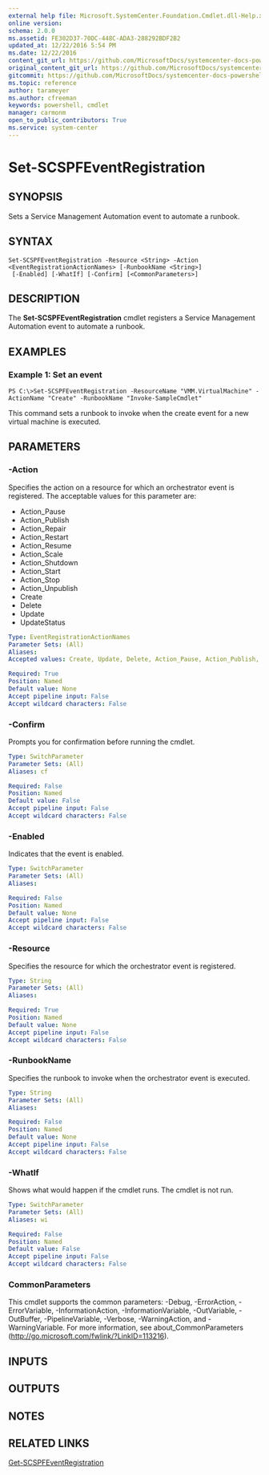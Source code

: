 ```yaml
---
external help file: Microsoft.SystemCenter.Foundation.Cmdlet.dll-Help.xml
online version: 
schema: 2.0.0
ms.assetid: FE302D37-70DC-448C-ADA3-288292BDF2B2
updated_at: 12/22/2016 5:54 PM
ms.date: 12/22/2016
content_git_url: https://github.com/MicrosoftDocs/systemcenter-docs-powershell/blob/master/systemcenter-cmdlets/SystemCenter2016/ServiceProviderFoundation/vlatest/Set-SCSPFEventRegistration.md
original_content_git_url: https://github.com/MicrosoftDocs/systemcenter-docs-powershell/blob/master/systemcenter-cmdlets/SystemCenter2016/ServiceProviderFoundation/vlatest/Set-SCSPFEventRegistration.md
gitcommit: https://github.com/MicrosoftDocs/systemcenter-docs-powershell/blob/17c3a51bd892aad46c731d9f381f0704b4815004/systemcenter-cmdlets/SystemCenter2016/ServiceProviderFoundation/vlatest/Set-SCSPFEventRegistration.md
ms.topic: reference
author: tarameyer
ms.author: cfreeman
keywords: powershell, cmdlet
manager: carmonm
open_to_public_contributors: True
ms.service: system-center
---
```


# Set-SCSPFEventRegistration

## SYNOPSIS
Sets a Service Management Automation event to automate a runbook.

## SYNTAX

```
Set-SCSPFEventRegistration -Resource <String> -Action <EventRegistrationActionNames> [-RunbookName <String>]
 [-Enabled] [-WhatIf] [-Confirm] [<CommonParameters>]
```

## DESCRIPTION
The **Set-SCSPFEventRegistration** cmdlet registers a Service Management Automation event to automate a runbook.

## EXAMPLES

### Example 1: Set an event
```
PS C:\>Set-SCSPFEventRegistration -ResourceName "VMM.VirtualMachine" -ActionName "Create" -RunbookName "Invoke-SampleCmdlet"
```

This command sets a runbook to invoke when the create event for a new virtual machine is executed.

## PARAMETERS

### -Action
Specifies the action on a resource for which an orchestrator event is registered.
The acceptable values for this parameter are:

- Action_Pause 
- Action_Publish 
- Action_Repair 
- Action_Restart
- Action_Resume
- Action_Scale
- Action_Shutdown
- Action_Start
- Action_Stop
- Action_Unpublish 
- Create
- Delete
- Update
- UpdateStatus

```yaml
Type: EventRegistrationActionNames
Parameter Sets: (All)
Aliases: 
Accepted values: Create, Update, Delete, Action_Pause, Action_Publish, Action_Repair, Action_Restart, Action_Resume, Action_Scale, Action_Shutdown, Action_Start, Action_Stop, Action_Unpublish, UpdateStatus

Required: True
Position: Named
Default value: None
Accept pipeline input: False
Accept wildcard characters: False
```

### -Confirm
Prompts you for confirmation before running the cmdlet.

```yaml
Type: SwitchParameter
Parameter Sets: (All)
Aliases: cf

Required: False
Position: Named
Default value: False
Accept pipeline input: False
Accept wildcard characters: False
```

### -Enabled
Indicates that the event is enabled.

```yaml
Type: SwitchParameter
Parameter Sets: (All)
Aliases: 

Required: False
Position: Named
Default value: None
Accept pipeline input: False
Accept wildcard characters: False
```

### -Resource
Specifies the resource for which the orchestrator event is registered.

```yaml
Type: String
Parameter Sets: (All)
Aliases: 

Required: True
Position: Named
Default value: None
Accept pipeline input: False
Accept wildcard characters: False
```

### -RunbookName
Specifies the runbook to invoke when the orchestrator event is executed.

```yaml
Type: String
Parameter Sets: (All)
Aliases: 

Required: False
Position: Named
Default value: None
Accept pipeline input: False
Accept wildcard characters: False
```

### -WhatIf
Shows what would happen if the cmdlet runs.
The cmdlet is not run.

```yaml
Type: SwitchParameter
Parameter Sets: (All)
Aliases: wi

Required: False
Position: Named
Default value: False
Accept pipeline input: False
Accept wildcard characters: False
```

### CommonParameters
This cmdlet supports the common parameters: -Debug, -ErrorAction, -ErrorVariable, -InformationAction, -InformationVariable, -OutVariable, -OutBuffer, -PipelineVariable, -Verbose, -WarningAction, and -WarningVariable. For more information, see about_CommonParameters (http://go.microsoft.com/fwlink/?LinkID=113216).

## INPUTS

## OUTPUTS

## NOTES

## RELATED LINKS

[Get-SCSPFEventRegistration](xref:SystemCenter2016/ServiceProviderFoundation/vlatest/Get-SCSPFEventRegistration.md)

